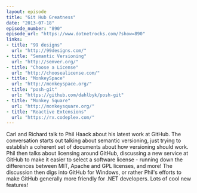 ```yaml
---
layout: episode
title: "Git Hub Greatness"
date: "2013-07-18"
episode_number: "890"
episode_url: "https://www.dotnetrocks.com/?show=890"
links:
- title: "99 designs"
  url: "http://99designs.com/"
- title: "Semantic Versioning"
  url: "http://semver.org/"
- title: "Choose a License"
  url: "http://choosealicense.com/"
- title: "MonkeySpace"
  url: "http://monkeyspace.org/"
- title: "posh-git"
  url: "https://github.com/dahlbyk/posh-git"
- title: "Monkey Square"
  url: "http://monkeysquare.org/"
- title: "Reactive Extensions"
  url: "https://rx.codeplex.com/"
---
```


Carl and Richard talk to Phil Haack about his latest work at GitHub. The conversation starts out talking about semantic versioning, just trying to establish a coherent set of documents about how versioning should work. Phil then talks about licensing around GitHub, discussing a new service at GitHub to make it easier to select a software license - running down the differences between MIT, Apache and GPL licenses, and more! The discussion then digs into GitHub for Windows, or rather Phil's efforts to make GitHub generally more friendly for .NET developers. Lots of cool new features!
